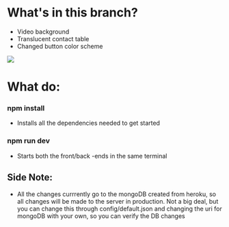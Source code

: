 # What's in this branch?
- Video background 
- Translucent contact table
- Changed button color scheme

![](https://media.giphy.com/media/VdiUdRarCJtmCObWUR/giphy.gif)



# What do:

### npm install 
- Installs all the dependencies needed to get started

### npm run dev
- Starts both the front/back -ends in the same terminal

## Side Note:
- All the changes currrently go to the mongoDB created from heroku, so all changes will be made to the server in production. Not a big deal, but you can change this through config/default.json and changing the uri for mongoDB with your own, so you can verify the DB changes
